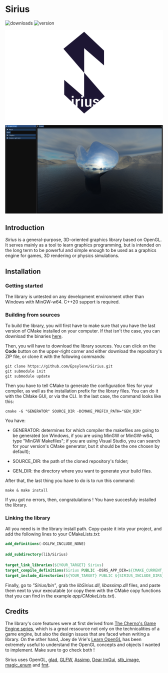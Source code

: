 # Sirius

![downloads](https://img.shields.io/github/downloads/epsylene/Sirius/total?style=flat-square)
![version](https://img.shields.io/github/v/release/epsylene/Sirius?color=blue&label=version&style=flat-square)

![Sirius logo](imgs/Sirius.png)

![A window containing several panels with options and a scene containing objects.](imgs/app.png "Sirius app window")

## Introduction

*Sirius* is a general-purpose, 
3D-oriented graphics library based 
on OpenGL. It serves mainly as a 
tool to learn graphics programming, 
but is intended on the long term to
be powerful and simple enough to be
used as a graphics engine for games,
3D rendering or physics simulations.

## Installation
### Getting started

The library is untested on any development
environment other than Windows with MinGW-w64. C++20
support is required.

### Building from sources

To build the library, you will first have
to make sure that you have the last version
of CMake installed on your computer. If
that isn't the case, you can download the 
binaries [here](https://cmake.org/download/).

Then, you will have to download the library
sources. You can click on the **Code** button
on the upper-right corner and either download
the repository's ZIP file, or clone
it with the following commands:

```shell
git clone https://github.com/Epsylene/Sirius.git
git submodule init
git submodule update
```

Then you have to tell CMake to generate
the configuration files for your compiler,
as well as the installation prefix for the
library files. You can do it with the CMake
GUI, or via the CLI. In the last case, the
command looks like this:

```shell
cmake -G "GENERATOR" SOURCE_DIR -DCMAKE_PREFIX_PATH="GEN_DIR"
```

You have:
* GENERATOR: determines for which
  compiler the makefiles are going to be 
  generated (on Windows, if you are using
  MinGW or MinGW-w64, type "MinGW Makefiles";
  if you are using Visual Studio, you can search for 
  your version's CMake generator, but it should be the
  one chosen by default);

* SOURCE_DIR: the path of the cloned
  repository's folder;

* GEN_DIR: the directory where you want to generate your build files.

After that, the last thing you have to do is to run this
command:

```shell
make & make install
```

If you got no errors, then, congratulations ! You have succesfuly installed the library.

### Linking the library

All you need is in the library install path.
Copy-paste it into your project, and add the
following lines to your CMakeLists.txt:

```cmake
add_definitions(-DGLFW_INCLUDE_NONE)

add_subdirectory(lib/Sirius)

target_link_libraries(${YOUR_TARGET} Sirius)
target_compile_definitions(Sirius PUBLIC -DSRS_APP_DIR=${CMAKE_CURRENT_SOURCE_DIR})
target_include_directories(${YOUR_TARGET} PUBLIC ${SIRIUS_INCLUDE_DIRS})
```

Finally, go to *"Sirius/bin"*, grab the *libSirius.dll*, *libassimp.dll* files, and paste them next to
your executable (or copy them with the CMake copy functions
that you can find in the example *app/CMakeLists.txt*).

## Credits

The library's core features were at first
derived from [The Cherno's
Game Engine series](https://www.youtube.com/playlist?list=PLlrATfBNZ98dC-V-N3m0Go4deliWHPFwT),
which is a great ressource not only on
the technicalities of a game engine,
but also the design issues that are faced
when writing a library. On the other hand, 
Joey de Vrie's [Learn OpenGL](https://learnopengl.com/) 
has been extremely useful to understand the OpenGL concepts
and objects I wanted to implement. Make sure to go check both !

Sirius uses OpenGL, [glad](https://glad.dav1d.de/), [GLFW](https://www.glfw.org/),
[Assimp](https://www.assimp.org/), [Dear ImGui](https://github.com/ocornut/imgui),
[stb_image](https://github.com/nothings/stb/blob/master/stb_image.h), 
[magic_enum](https://github.com/Neargye/magic_enum) 
and [fmt](https://github.com/fmtlib/fmt).
